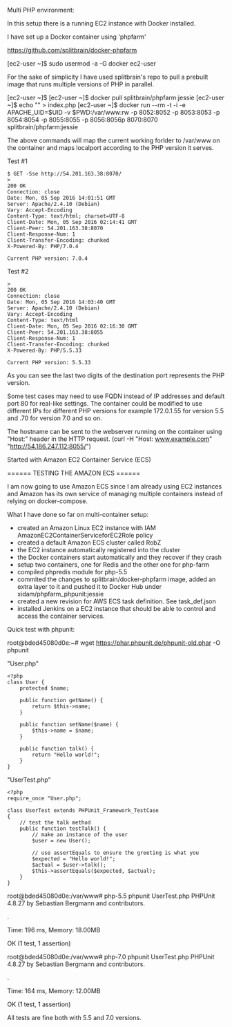 Multi PHP environment:


In this setup there is a running EC2 instance with Docker installed.

I have set up a Docker container using 'phpfarm'

https://github.com/splitbrain/docker-phpfarm

[ec2-user ~]$ sudo usermod -a -G docker ec2-user

For the sake of simplicity I have used splitbrain's repo to pull a prebuilt image that runs multiple versions of PHP in parallel.

[ec2-user ~]$ 
[ec2-user ~]$ docker pull splitbrain/phpfarm:jessie
[ec2-user ~]$ echo "<?php echo 'Current PHP version: ' . phpversion(); ?>" > index.php
[ec2-user ~]$ docker run --rm -t -i -e APACHE_UID=$UID -v $PWD:/var/www:rw -p 8052:8052 -p 8053:8053 -p 8054:8054 -p 8055:8055 -p 8056:8056p 8070:8070 splitbrain/phpfarm:jessie

The above commands will map the current working forlder to /var/www on the container and maps localport according to the PHP version it serves.

Test #1
```
$ GET -Sse http://54.201.163.38:8070/
>
200 OK
Connection: close
Date: Mon, 05 Sep 2016 14:01:51 GMT
Server: Apache/2.4.10 (Debian)
Vary: Accept-Encoding
Content-Type: text/html; charset=UTF-8
Client-Date: Mon, 05 Sep 2016 02:14:41 GMT
Client-Peer: 54.201.163.38:8070
Client-Response-Num: 1
Client-Transfer-Encoding: chunked
X-Powered-By: PHP/7.0.4

Current PHP version: 7.0.4
```

Test #2
```GET http://54.201.163.38:8055/
>
200 OK
Connection: close
Date: Mon, 05 Sep 2016 14:03:40 GMT
Server: Apache/2.4.10 (Debian)
Vary: Accept-Encoding
Content-Type: text/html
Client-Date: Mon, 05 Sep 2016 02:16:30 GMT
Client-Peer: 54.201.163.38:8055
Client-Response-Num: 1
Client-Transfer-Encoding: chunked
X-Powered-By: PHP/5.5.33

Current PHP version: 5.5.33
```

As you can see the last two digits of the destination port represents the PHP version.

Some test cases may need to use FQDN instead of IP addresses and default port 80 for real-like settings. 
The container could be modified to use different IPs for different PHP versions for example 172.0.1.55 for version 5.5 and .70 for version 7.0 and so on. 

The hostname can be sent to the webserver running on the container using "Host:" header in the HTTP request. (curl -H "Host: www.example.com" "http://54.186.247.112:8055/")

 Started with Amazon EC2 Container Service (ECS)

====== TESTING THE AMAZON ECS ======

I am now going to use Amazon ECS since I am already using EC2 instances and Amazon has its own service of managing multiple containers instead of relying on docker-compose.

What I have done so far on multi-container setup:


- created an Amazon Linux EC2 instance with IAM AmazonEC2ContainerServiceforEC2Role policy
- created a default Amazon ECS cluster called RobZ
- the EC2 instance automatically registered into the cluster
- the Docker containers start automatically and they recover if they crash
- setup two containers, one for Redis and the other one for php-farm
- compiled phpredis module for php-5.5 
- commited the changes to splitbrain/docker-phpfarm image, added an extra layer to it and pushed it to Docker Hub under xidam/phpfarm_phpunit:jessie
- created a new revision for AWS ECS task definition. See task_def.json
- installed Jenkins on a EC2 instance that should be able to control and access the container services.

Quick test with phpunit:

root@bded45080d0e:~# wget https://phar.phpunit.de/phpunit-old.phar -O phpunit

"User.php"
```
<?php
class User {
    protected $name;

    public function getName() {
        return $this->name;
    }

    public function setName($name) {
        $this->name = $name;
    }

    public function talk() {
        return "Hello world!";
    }
}
```
"UserTest.php"

```
<?php
require_once "User.php";

class UserTest extends PHPUnit_Framework_TestCase
{
    // test the talk method
    public function testTalk() {
        // make an instance of the user
        $user = new User();

        // use assertEquals to ensure the greeting is what you
        $expected = "Hello world!";
        $actual = $user->talk();
        $this->assertEquals($expected, $actual);
    }
}
```
root@bded45080d0e:/var/www# php-5.5 phpunit UserTest.php
PHPUnit 4.8.27 by Sebastian Bergmann and contributors.

.

Time: 196 ms, Memory: 18.00MB

OK (1 test, 1 assertion)

root@bded45080d0e:/var/www# php-7.0 phpunit UserTest.php
PHPUnit 4.8.27 by Sebastian Bergmann and contributors.

.

Time: 164 ms, Memory: 12.00MB

OK (1 test, 1 assertion)


All tests are fine both with 5.5 and 7.0 versions.